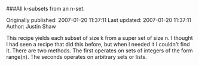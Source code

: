 ###All k-subsets from an n-set.

Originally published: 2007-01-20 11:37:11
Last updated: 2007-01-20 11:37:11
Author: Justin Shaw

This recipe yields each subset of size k from a super set of size n.  I thought I had seen a recipe that did this before, but when I needed it I couldn't find it.  There are two methods.  The first operates on sets of integers of the form range(n).  The seconds operates on arbitrary sets or lists.